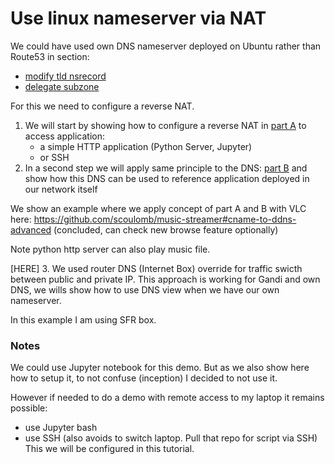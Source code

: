# Use linux nameserver via NAT

We could have used own DNS nameserver deployed on Ubuntu rather than Route53 in section:

- [modify tld nsrecord](./2-modify-tld-ns-record.md)
- [delegate subzone](./5-delegate-subzone.md)

For this we need to configure a reverse NAT.

1. We will start by showing how to configure a reverse NAT in [part A](6-use-linux-nameserver-part-a.md) to access application:
    - a simple HTTP application (Python Server, Jupyter) 
    - or SSH
2. In a second step we will apply same principle to the DNS: [part B](6-use-linux-nameserver-part-b.md)
and show how this DNS can be used to reference application deployed in our network itself

We show an example where we apply concept of part A and B with VLC here:
https://github.com/scoulomb/music-streamer#cname-to-ddns-advanced (concluded, can check new browse feature optionally)

Note python http server can also play music file.

[HERE]
3. We used router DNS (Internet Box) override for traffic swicth between public and private IP.
This approach is working for Gandi and own DNS, we wills show how to use DNS view when we have our own nameserver.
 
In this example I am using SFR box.


### Notes 

We could use Jupyter notebook for this demo.
But as we also show here how to setup it, to not confuse (inception) I decided to not use it.

However if needed to do a demo with remote access to my laptop it remains possible:
- use Jupyter bash
- use SSH (also avoids to switch laptop. Pull that repo for script via SSH)
This we will be configured in this tutorial.

<!-- if not blocked, corpo worked and stop working osef -->
